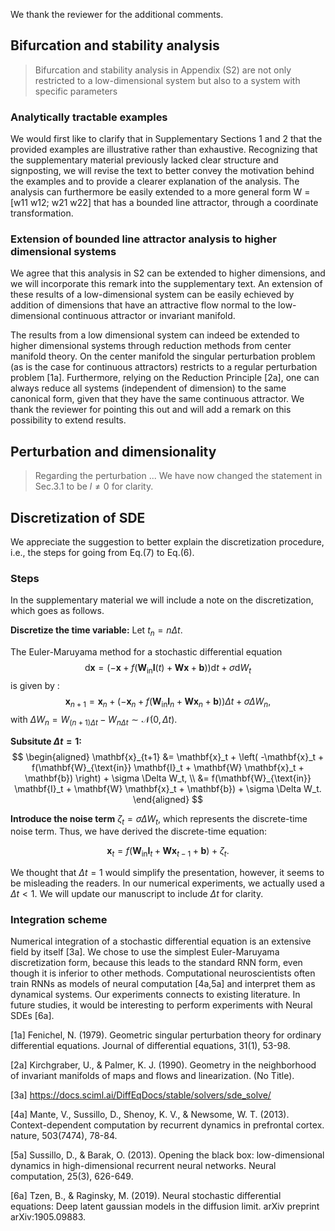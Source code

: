 We thank the reviewer for the additional comments.


## Bifurcation and stability analysis
> Bifurcation and stability analysis in Appendix (S2) are not only restricted to a low-dimensional system but also to a system with specific parameters

### Analytically tractable examples
We would first like to clarify that in Supplementary Sections 1 and 2 that the provided examples are illustrative rather than exhaustive.
Recognizing that the supplementary material previously lacked clear structure and signposting, we will revise the text to better convey the motivation behind the examples and to provide a clearer explanation of the analysis.
The analysis can furthermore be easily extended to a more general form W = [w11 w12; w21 w22] that has a bounded line attractor, through a coordinate transformation.


### Extension of bounded line attractor analysis to higher dimensional systems
We agree that this analysis in S2 can be extended to higher dimensions, and we will incorporate this remark into the supplementary text.
An extension of these results of a low-dimensional system can be easily echieved by addition of dimensions that have an attractive flow normal to the low-dimensional continuous attractor or invariant manifold. 


The results from a low dimensional system can indeed be extended to higher dimensional systems through reduction methods from center manifold theory.
On the center manifold the singular perturbation problem (as is the case for continuous attractors) restricts to a regular perturbation problem [1a].
Furthermore, relying on the Reduction Principle [2a], one can always reduce all systems (independent of dimension) to the same canonical form, given that they have the same continuous attractor. We thank the reviewer for pointing this out and will add a remark on this possibility to extend results. 






## Perturbation and dimensionality
> Regarding the perturbation ...
We have now changed the statement in Sec.3.1 to be $l\neq 0$ for clarity.


## Discretization of SDE
We appreciate the suggestion to better explain the discretization procedure, i.e., the steps for going from Eq.(7) to Eq.(6). 


### Steps
In the supplementary material we will include a note on the discretization, which goes as follows.

**Discretize the time variable:** Let $t_n = n \Delta t$.

The Euler-Maruyama method for a stochastic differential equation $$\mathrm{d}{\mathbf{x}} = \left(-\mathbf{x} + f(\mathbf{W}_{\text{in}} \mathbf{I}(t) + \mathbf{W} \mathbf{x} + \mathbf{b})\right)\mathrm{d}{t} + \sigma\mathrm{d}{W}_t$$ is given by :
$$\mathbf{x}_{n+1} = \mathbf{x}_n + \left( -\mathbf{x}_n + f(\mathbf{W}_{\text{in}} \mathbf{I}_n + \mathbf{W} \mathbf{x}_n + \mathbf{b}) \right) \Delta t + \sigma \Delta W_n,$$
with $\Delta W_{n}=W_{(n+1)\Delta t}-W_{n\Delta t}\sim \mathcal{N}(0,\Delta t).$

**Subsitute $\Delta t = 1$:**
$$
\begin{aligned}
 \mathbf{x}_{t+1} &= \mathbf{x}_t + \left( -\mathbf{x}_t + f(\mathbf{W}_{\text{in}} \mathbf{I}_t + \mathbf{W} \mathbf{x}_t + \mathbf{b}) \right) + \sigma \Delta W_t, \\
 &= f(\mathbf{W}_{\text{in}} \mathbf{I}_t + \mathbf{W} \mathbf{x}_t + \mathbf{b}) + \sigma \Delta W_t.
 \end{aligned}
$$

**Introduce the noise term** $\zeta_t = \sigma \Delta W_t$, which represents the discrete-time noise term.
Thus, we have derived the discrete-time equation:

$$\mathbf{x}_t = f(\mathbf{W}_{\text{in}} \mathbf{I}_t + \mathbf{W} \mathbf{x}_{t-1} + \mathbf{b}) + \zeta_t.$$


We thought that $\Delta t=1$ would simplify the presentation, however, it seems to be misleading the readers.
In our numerical experiments, we actually used a $\Delta t<1$. 
We will update our manuscript to include $\Delta t$ for clarity.



### Integration scheme
Numerical integration of a stochastic differential equation is an extensive field by itself [3a].
We chose to use the simplest Euler-Maruyama discretization form, because this leads to the standard RNN form, even though it is inferior to other methods.
Computational neuroscientists often train RNNs as models of neural computation [4a,5a]
and interpret them as dynamical systems.
Our experiments connects to existing literature.
In future studies, it would be interesting to perform experiments with Neural SDEs [6a].







[1a] Fenichel, N. (1979). Geometric singular perturbation theory for ordinary differential equations. Journal of differential equations, 31(1), 53-98.

[2a] Kirchgraber, U., & Palmer, K. J. (1990). Geometry in the neighborhood of invariant manifolds of maps and flows and linearization. (No Title).

[3a] https://docs.sciml.ai/DiffEqDocs/stable/solvers/sde_solve/

[4a] Mante, V., Sussillo, D., Shenoy, K. V., & Newsome, W. T. (2013). Context-dependent computation by recurrent dynamics in prefrontal cortex. nature, 503(7474), 78-84.

[5a] Sussillo, D., & Barak, O. (2013). Opening the black box: low-dimensional dynamics in high-dimensional recurrent neural networks. Neural computation, 25(3), 626-649.

[6a] Tzen, B., & Raginsky, M. (2019). Neural stochastic differential equations: Deep latent gaussian models in the diffusion limit. arXiv preprint arXiv:1905.09883.



